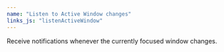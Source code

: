 ```yaml
---
name: "Listen to Active Window changes"
links_js: "listenActiveWindow"
---
```

Receive notifications whenever the currently focused window changes.
